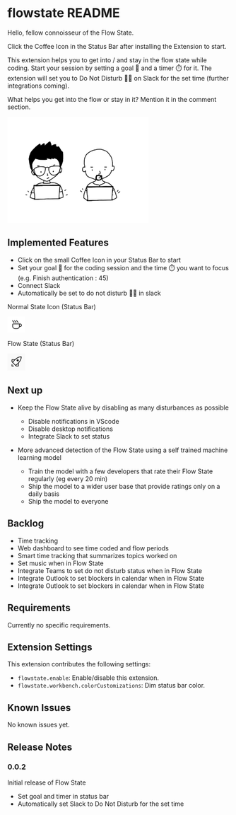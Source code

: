 # flowstate README

Hello, fellow connoisseur of the Flow State. 

Click the Coffee Icon in the Status Bar after installing the Extension to start.

This extension helps you to get into / and stay in the flow state while coding. Start your session by setting a goal 🏅 and a timer ⏱️ for it. The extension will set you to Do Not Disturb 🙅‍♂️ on Slack for the set time (further integrations coming).

What helps you get into the flow or stay in it? Mention it in the comment section.

<img href="https://dribbble.com/shots/8553709-Flow-state" target="_blank" src="images/lais-lara-flowstate.gif" width="320" />


## 

## Implemented Features

* Click on the small Coffee Icon in your Status Bar to start
* Set your goal 🏅 for the coding session and the time ⏱️ you want to focus (e.g. Finish authentication : 45)
* Connect Slack
* Automatically be set to do not disturb 🙅‍♂️ in slack

Normal State Icon (Status Bar) 

<img src="images/coffee.png" width="40" />

Flow State (Status Bar)

<img src="images/rocket.png" width="40" />

## Next up

* Keep the Flow State alive by disabling as many disturbances as possible
    * Disable notifications in VScode
    * Disable desktop notifications
    * Integrate Slack to set status

* More advanced detection of the Flow State using a self trained machine learning model
    * Train the model with a few developers that rate their Flow State regularly (eg every 20 min)
    * Ship the model to a wider user base that provide ratings only on a daily basis
    * Ship the model to everyone

## Backlog

* Time tracking
* Web dashboard to see time coded and flow periods
* Smart time tracking that summarizes topics worked on
* Set music when in Flow State
* Integrate Teams to set do not disturb status when in Flow State
* Integrate Outlook to set blockers in calendar when in Flow State
* Integrate Outlook to set blockers in calendar when in Flow State

## Requirements

Currently no specific requirements.

## Extension Settings

This extension contributes the following settings:

* `flowstate.enable`: Enable/disable this extension.
* `flowstate.workbench.colorCustomizations`: Dim status bar color.

## Known Issues

No known issues yet.

## Release Notes

### 0.0.2

Initial release of Flow State

* Set goal and timer in status bar
* Automatically set Slack to Do Not Disturb for the set time

